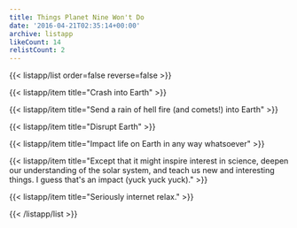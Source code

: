 ```yaml
---
title: Things Planet Nine Won't Do
date: '2016-04-21T02:35:14+00:00'
archive: listapp
likeCount: 14
relistCount: 2
---
```



{{< listapp/list order=false reverse=false >}}

   {{< listapp/item title="Crash into Earth" >}}

   {{< listapp/item title="Send a rain of hell fire (and comets!) into Earth" >}}

   {{< listapp/item title="Disrupt Earth" >}}

   {{< listapp/item title="Impact life on Earth in any way whatsoever" >}}

   {{< listapp/item title="Except that it might inspire interest in science, deepen our understanding of the solar system, and teach us new and interesting things. I guess that's an impact (yuck yuck yuck)." >}}

   {{< listapp/item title="Seriously internet relax." >}}

{{< /listapp/list >}}
